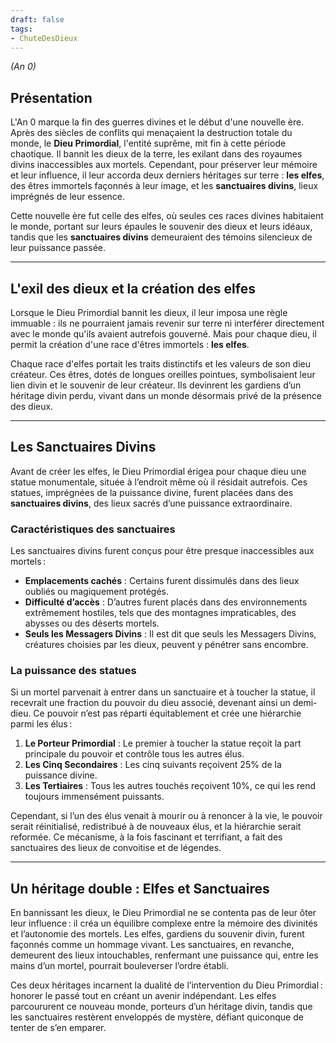 ```yaml
---
draft: false
tags:
- ChuteDesDieux
---
```


*(An 0)*

## **Présentation**

L'An 0 marque la fin des guerres divines et le début d'une nouvelle ère. Après des siècles de conflits qui menaçaient la destruction totale du monde, le **Dieu Primordial**, l'entité suprême, mit fin à cette période chaotique. Il bannit les dieux de la terre, les exilant dans des royaumes divins inaccessibles aux mortels. Cependant, pour préserver leur mémoire et leur influence, il leur accorda deux derniers héritages sur terre : **les elfes**, des êtres immortels façonnés à leur image, et les **sanctuaires divins**, lieux imprégnés de leur essence.

Cette nouvelle ère fut celle des elfes, où seules ces races divines habitaient le monde, portant sur leurs épaules le souvenir des dieux et leurs idéaux, tandis que les **sanctuaires divins** demeuraient des témoins silencieux de leur puissance passée.

---

## **L'exil des dieux et la création des elfes**

Lorsque le Dieu Primordial bannit les dieux, il leur imposa une règle immuable : ils ne pourraient jamais revenir sur terre ni interférer directement avec le monde qu'ils avaient autrefois gouverné. Mais pour chaque dieu, il permit la création d'une race d'êtres immortels : **les elfes**. 

Chaque race d'elfes portait les traits distinctifs et les valeurs de son dieu créateur. Ces êtres, dotés de longues oreilles pointues, symbolisaient leur lien divin et le souvenir de leur créateur. Ils devinrent les gardiens d’un héritage divin perdu, vivant dans un monde désormais privé de la présence des dieux.

---

## **Les Sanctuaires Divins**

Avant de créer les elfes, le Dieu Primordial érigea pour chaque dieu une statue monumentale, située à l’endroit même où il résidait autrefois. Ces statues, imprégnées de la puissance divine, furent placées dans des **sanctuaires divins**, des lieux sacrés d’une puissance extraordinaire.

### **Caractéristiques des sanctuaires**
Les sanctuaires divins furent conçus pour être presque inaccessibles aux mortels :
- **Emplacements cachés** : Certains furent dissimulés dans des lieux oubliés ou magiquement protégés.  
- **Difficulté d’accès** : D’autres furent placés dans des environnements extrêmement hostiles, tels que des montagnes impraticables, des abysses ou des déserts mortels.  
- **Seuls les Messagers Divins** : Il est dit que seuls les Messagers Divins, créatures choisies par les dieux, peuvent y pénétrer sans encombre.  

### **La puissance des statues**
Si un mortel parvenait à entrer dans un sanctuaire et à toucher la statue, il recevrait une fraction du pouvoir du dieu associé, devenant ainsi un demi-dieu. Ce pouvoir n’est pas réparti équitablement et crée une hiérarchie parmi les élus :
1. **Le Porteur Primordial** : Le premier à toucher la statue reçoit la part principale du pouvoir et contrôle tous les autres élus.  
2. **Les Cinq Secondaires** : Les cinq suivants reçoivent 25% de la puissance divine.  
3. **Les Tertiaires** : Tous les autres touchés reçoivent 10%, ce qui les rend toujours immensément puissants.  

Cependant, si l’un des élus venait à mourir ou à renoncer à la vie, le pouvoir serait réinitialisé, redistribué à de nouveaux élus, et la hiérarchie serait reformée. Ce mécanisme, à la fois fascinant et terrifiant, a fait des sanctuaires des lieux de convoitise et de légendes.

---

## **Un héritage double : Elfes et Sanctuaires**

En bannissant les dieux, le Dieu Primordial ne se contenta pas de leur ôter leur influence : il créa un équilibre complexe entre la mémoire des divinités et l’autonomie des mortels. Les elfes, gardiens du souvenir divin, furent façonnés comme un hommage vivant. Les sanctuaires, en revanche, demeurent des lieux intouchables, renfermant une puissance qui, entre les mains d’un mortel, pourrait bouleverser l’ordre établi.

Ces deux héritages incarnent la dualité de l’intervention du Dieu Primordial : honorer le passé tout en créant un avenir indépendant. Les elfes parcoururent ce nouveau monde, porteurs d’un héritage divin, tandis que les sanctuaires restèrent enveloppés de mystère, défiant quiconque de tenter de s’en emparer.